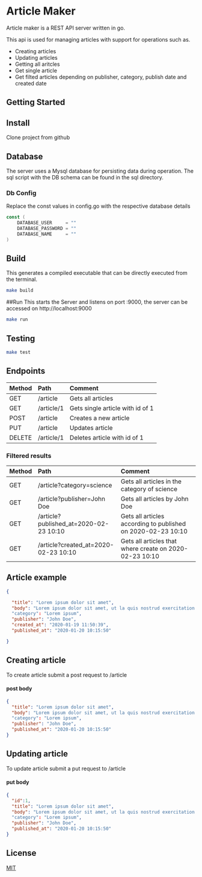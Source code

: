# Article Maker

Article maker is a REST API server written in go.

This api is used for managing articles with support for operations such as.

* Creating articles
* Updating articles
* Getting all aritcles
* Get single article
* Get filted articles depending on publisher, category, publish date and created date

## Getting Started

## Install
Clone project from github

## Database
The server uses a Mysql database for persisting data during operation.
The sql script with the DB schema can be found in the sql directory.

### Db Config
Replace the const values in config.go with the respective database details
```go
const (
	DATABASE_USER     = ""
	DATABASE_PASSWORD = ""
	DATABASE_NAME     = ""
)

```

## Build
This generates a compiled executable that can be directly executed from the terminal.
```bash
make build
```
##Run
This starts the Server and listens on port :9000, the server can be accessed on http://localhost:9000
```bash
make run
```
## Testing
```bash
make test
```



## Endpoints

| Method        | Path           | Comment  |
| ------------- |:-------------| :-----|
| GET     | /article | Gets all articles
| GET     | /article/1      |   Gets single article with id of 1 |
| POST | /article      |    Creates a new article |
| PUT | /article      |    Updates article |
| DELETE | /article/1      |    Deletes article with id of 1 |


### Filtered results
| Method        | Path           | Comment  |
| ------------- |:-------------| :-----|
| GET     | /article?category=science | Gets all articles in the category of science
| GET     | /article?publisher=John Doe | Gets all articles by John Doe
| GET     | /article?published_at=2020-02-23 10:10 | Gets all articles according to published on 2020-02-23 10:10
| GET     | /article?created_at=2020-02-23 10:10 | Gets all articles that where create on 2020-02-23 10:10

## Article example
```json
{

  "title": "Lorem ipsum dolor sit amet",
  "body": "Lorem ipsum dolor sit amet, ut la quis nostrud exercitation ullamco laboris nisi ut al"
  "category": "Lorem ipsum",
  "publisher": "John Doe",
  "created_at": "2020-01-19 11:50:39",
  "published_at": "2020-01-20 10:15:50"

}
```

## Creating article
To create article submit a post request to /article
#### post body
```json
{
  "title": "Lorem ipsum dolor sit amet",
  "body": "Lorem ipsum dolor sit amet, ut la quis nostrud exercitation ullamco laboris nisi ut al"
  "category": "Lorem ipsum",
  "publisher": "John Doe",
  "published_at": "2020-01-20 10:15:50"
}
```

## Updating article
To update article submit a put request to /article
#### put body
```json
{
  "id":1,
  "title": "Lorem ipsum dolor sit amet",
  "body": "Lorem ipsum dolor sit amet, ut la quis nostrud exercitation ullamco laboris nisi ut al"
  "category": "Lorem ipsum",
  "publisher": "John Doe",
  "published_at": "2020-01-20 10:15:50"
}
```

## License

[MIT](https://choosealicense.com/licenses/mit/)
